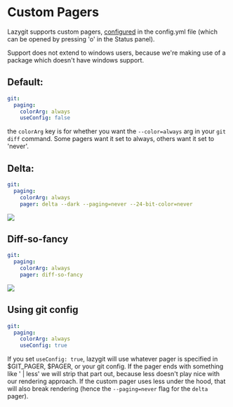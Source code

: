 # Custom Pagers

Lazygit supports custom pagers, [configured](/docs/Config.md) in the config.yml file (which can be opened by pressing 'o' in the Status panel).

Support does not extend to windows users, because we're making use of a package which doesn't have windows support.

## Default:

```yaml
git:
  paging:
    colorArg: always
    useConfig: false
```

the `colorArg` key is for whether you want the `--color=always` arg in your `git diff` command. Some pagers want it set to always, others want it set to 'never'.

## Delta:

```yaml
git:
  paging:
    colorArg: always
    pager: delta --dark --paging=never --24-bit-color=never
```

![](https://i.imgur.com/A4C3xiZ.png)

## Diff-so-fancy

```yaml
git:
  paging:
    colorArg: always
    pager: diff-so-fancy
```

![](https://i.imgur.com/rjH1TpT.png)

## Using git config

```yaml
git:
  paging:
    colorArg: always
    useConfig: true
```

If you set `useConfig: true`, lazygit will use whatever pager is specified in $GIT_PAGER, $PAGER, or your git config. If the pager ends with something like ' | less' we will strip that part out, because less doesn't play nice with our rendering approach. If the custom pager uses less under the hood, that will also break rendering (hence the `--paging=never` flag for the `delta` pager).
